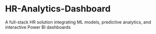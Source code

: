 # HR-Analytics-Dashboard
A full-stack HR solution integrating ML models, predictive analytics, and interactive Power BI dashboards
